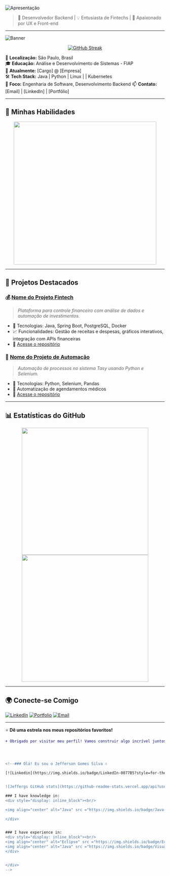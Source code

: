 ![Apresentação](https://readme-typing-svg.demolab.com/?lines=Olá!+Meu+nome+é+Jefferson.;Seja+bem+vindo+ao+meu+GitHub.;&center=true&vCenter=true&size=45&width=1000&color=#36BCF7FF&font='Poppins')


> 🚀 Desenvolvedor Backend | 💡 Entusiasta de Fintechs | 🎨 Apaixonado por UX e Front-end

---
![Banner](https://your-image-url.com) <!-- Substitua pelo link de uma imagem de banner personalizada -->


<p align="center">
  <a href="https://git.io/streak-stats">
    <img src="https://streak-stats.demolab.com/?center=True&user=Jeffergs&theme=dark" alt="GitHub Streak">
  </a>
</p>





📍 **Localização:** São Paulo, Brasil  
🎓 **Educação:** Análise e Desenvolvimento de Sistemas - FIAP <br>
💼 **Atualmente:** [Cargo] @ [Empresa]  
🛠️ **Tech Stack:** Java | Python | Linux |  | Kubernetes  
🎯 **Foco:** Engenharia de Software, Desenvolvimento Backend 
📫 **Contato:** [Email] | [LinkedIn] | [Portfólio]

---

## 🚀 Minhas Habilidades

<div align="center">
  <img src="https://skillicons.dev/icons?i=java,python,git,linux" width="450" />
</div>

---



## 📌 Projetos Destacados

### 💰 **[Nome do Projeto Fintech](https://github.com/seu-usuario/nome-do-projeto)**
> *Plataforma para controle financeiro com análise de dados e automação de investimentos.*
- 🔹 Tecnologias: Java, Spring Boot, PostgreSQL, Docker
- 📈 Funcionalidades: Gestão de receitas e despesas, gráficos interativos, integração com APIs financeiras
- 🚀 [Acesse o repositório](https://github.com/seu-usuario/nome-do-projeto)

### 🤖 **[Nome do Projeto de Automação](https://github.com/seu-usuario/nome-do-projeto-automacao)**
> *Automação de processos no sistema Tasy usando Python e Selenium.*
- 🔹 Tecnologias: Python, Selenium, Pandas
- 🤖 Automatização de agendamentos médicos
- 🚀 [Acesse o repositório](https://github.com/seu-usuario/nome-do-projeto-automacao)

---

## 📊 Estatísticas do GitHub

<div align="center">
  <img src="https://github-readme-stats.vercel.app/api?username=seu-usuario&show_icons=true&theme=radical" width="400" />
  <img src="https://github-readme-streak-stats.herokuapp.com/?user=seu-usuario&theme=radical" width="400" />
</div>

---

## 🌍 Conecte-se Comigo

[![LinkedIn](https://img.shields.io/badge/LinkedIn-0077B5?style=for-the-badge&logo=linkedin&logoColor=white)](https://linkedin.com/in/seu-usuario)
[![Portfolio](https://img.shields.io/badge/Portfolio-000?style=for-the-badge&logo=vercel&logoColor=white)](https://seu-portfolio.com)
[![Email](https://img.shields.io/badge/Email-D14836?style=for-the-badge&logo=gmail&logoColor=white)](mailto:seu-email@gmail.com)

---

⭐ **Dê uma estrela nos meus repositórios favoritos!**

```diff
+ Obrigado por visitar meu perfil! Vamos construir algo incrível juntos. 🚀




<!--### Olá! Eu sou o Jefferson Gomes Silva ✌️

[![Linkedin](https://img.shields.io/badge/LinkedIn-0077B5?style=for-the-badge&logo=linkedin&logoColor=white)](www.linkedin.com/in/jefferson-g-silva)


![Jeffergs GitHub stats](https://github-readme-stats.vercel.app/api?username=Jeffergs&show_icons=true&theme=algolia)

### I have knowledge in:
<div style="display: inline_block"><br/>

<img align="center" alt="Java" src ="https://img.shields.io/badge/Java-ED8B00?style=for-the-badge&logo=openjdk&logoColor=white" />

</div>


### I have experience in:
<div style="display: inline_block"><br/>
<img align="center" alt="Eclipse" src ="https://img.shields.io/badge/Eclipse-2C2255?style=for-the-badge&logo=eclipse&logoColor=white" />
<img align="center" alt="Java" src ="https://img.shields.io/badge/Visual_Studio_Code-0078D4?style=for-the-badge&logo=visual%20studio%20code&logoColor=white" />
</div>


</div>
-->


